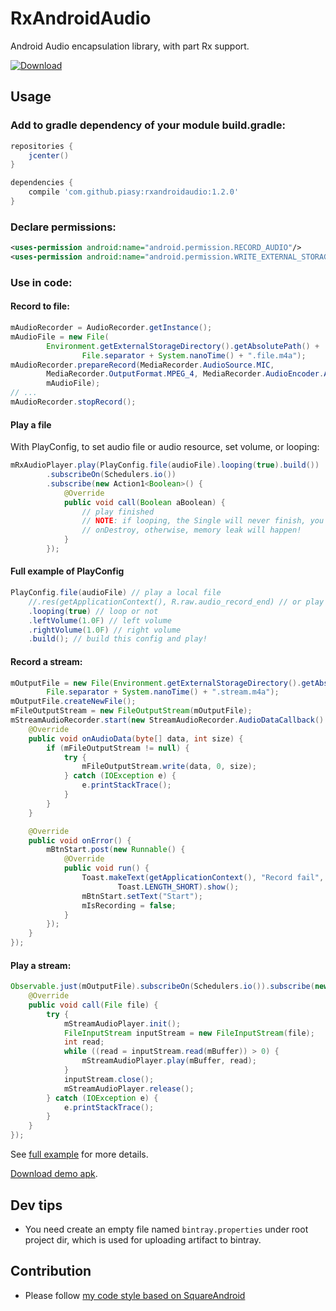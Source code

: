 # RxAndroidAudio
Android Audio encapsulation library, with part Rx support.

[ ![Download](https://api.bintray.com/packages/piasy/maven/RxAndroidAudio/images/download.svg) ](https://bintray.com/piasy/maven/RxAndroidAudio/_latestVersion)

## Usage

### Add to gradle dependency of your module build.gradle:

```gradle
repositories {
    jcenter()
}

dependencies {
    compile 'com.github.piasy:rxandroidaudio:1.2.0'
}
```

### Declare permissions:

```xml
<uses-permission android:name="android.permission.RECORD_AUDIO"/>
<uses-permission android:name="android.permission.WRITE_EXTERNAL_STORAGE"/>
```

### Use in code:

#### Record to file:

```java
mAudioRecorder = AudioRecorder.getInstance();
mAudioFile = new File(
        Environment.getExternalStorageDirectory().getAbsolutePath() +
                File.separator + System.nanoTime() + ".file.m4a");
mAudioRecorder.prepareRecord(MediaRecorder.AudioSource.MIC,
        MediaRecorder.OutputFormat.MPEG_4, MediaRecorder.AudioEncoder.AAC,
        mAudioFile);
// ...
mAudioRecorder.stopRecord();
```

#### Play a file
With PlayConfig, to set audio file or audio resource, set volume, or looping:

```java
mRxAudioPlayer.play(PlayConfig.file(audioFile).looping(true).build())
        .subscribeOn(Schedulers.io())
        .subscribe(new Action1<Boolean>() {
            @Override
            public void call(Boolean aBoolean) {
                // play finished
                // NOTE: if looping, the Single will never finish, you need stop playing
                // onDestroy, otherwise, memory leak will happen!
            }
        });
```

#### Full example of PlayConfig

```java
PlayConfig.file(audioFile) // play a local file
    //.res(getApplicationContext(), R.raw.audio_record_end) // or play a raw resource
    .looping(true) // loop or not
    .leftVolume(1.0F) // left volume
    .rightVolume(1.0F) // right volume
    .build(); // build this config and play!
```

#### Record a stream:

```java
mOutputFile = new File(Environment.getExternalStorageDirectory().getAbsolutePath() +
        File.separator + System.nanoTime() + ".stream.m4a");
mOutputFile.createNewFile();
mFileOutputStream = new FileOutputStream(mOutputFile);
mStreamAudioRecorder.start(new StreamAudioRecorder.AudioDataCallback() {
    @Override
    public void onAudioData(byte[] data, int size) {
        if (mFileOutputStream != null) {
            try {
                mFileOutputStream.write(data, 0, size);
            } catch (IOException e) {
                e.printStackTrace();
            }
        }
    }

    @Override
    public void onError() {
        mBtnStart.post(new Runnable() {
            @Override
            public void run() {
                Toast.makeText(getApplicationContext(), "Record fail",
                        Toast.LENGTH_SHORT).show();
                mBtnStart.setText("Start");
                mIsRecording = false;
            }
        });
    }
});
```

#### Play a stream:

```java
Observable.just(mOutputFile).subscribeOn(Schedulers.io()).subscribe(new Action1<File>() {
    @Override
    public void call(File file) {
        try {
            mStreamAudioPlayer.init();
            FileInputStream inputStream = new FileInputStream(file);
            int read;
            while ((read = inputStream.read(mBuffer)) > 0) {
                mStreamAudioPlayer.play(mBuffer, read);
            }
            inputStream.close();
            mStreamAudioPlayer.release();
        } catch (IOException e) {
            e.printStackTrace();
        }
    }
});
```

See [full example](https://github.com/Piasy/RxAndroidAudio/tree/master/app) for more details.

[Download demo apk](https://www.pgyer.com/rsyU).

## Dev tips
+  You need create an empty file named `bintray.properties` under root project dir, which is used for uploading artifact to bintray.

## Contribution
+  Please follow [my code style based on SquareAndroid](https://github.com/Piasy/java-code-styles)
